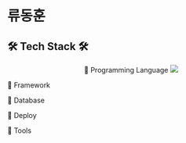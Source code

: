 # 류동훈 

## 🛠 Tech Stack 🛠

<center>
📌 Programming Language
<img src="https://img.shields.io/badge/React-61DAFB?style=flat&logo=React&logoColor=white"/>
 
</center>


📌 Framework

📌 Database
 
📌 Deploy
 

📌 Tools
     
